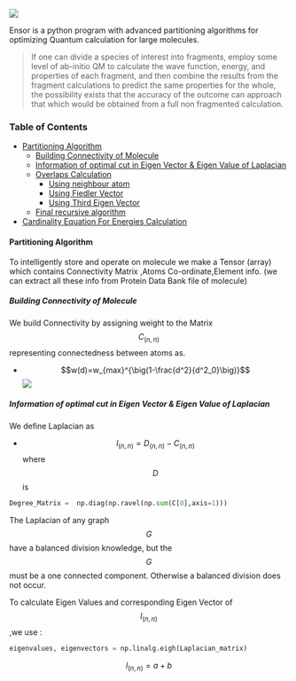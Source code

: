 ![](https://ojas-singh.github.io/xxz.png)

Ensor is a python program with advanced partitioning algorithms for optimizing Quantum calculation for large molecules.
> If one can divide a species of interest into fragments, employ some level of ab-initio QM to calculate the wave function, energy, and properties of each fragment, and then combine the results from the fragment calculations to predict the same properties for the whole, the possibility exists that the accuracy of the outcome can approach that which would be obtained from a full non fragmented calculation.

### Table of Contents

* [Partitioning Algorithm](#partitioning-algorithm)
	* [Building Connectivity of Molecule](#build-con-matrix)
	* [Information of optimal cut in Eigen Vector & Eigen Value of Laplacian](#laplacian)
	* [Overlaps Calculation](#overlap)
		* [Using neighbour atom](#neighbour)
		* [Using Fiedler Vector](#fiedler)
		* [Using Third Eigen Vector](#thirdeigh)
	* [Final recursive algorithm](#algorithm)
* [Cardinality Equation For Energies Calculation](#equation)
#### Partitioning Algorithm
To intelligently store and operate on molecule we make a Tensor (array) which contains Connectivity Matrix ,Atoms Co-ordinate,Element info. (we can extract all these info from Protein Data Bank file of molecule) 

##### Building Connectivity of Molecule
We build Connectivity by assigning weight to the Matrix $$C_(n,n)$$ representing connectedness between atoms as. 

* $$w(d)=w_{max}^{\big(1-\frac{d^2}{d^2_0}\big)}$$
![](https://ojas-singh.github.io/gausconw.jpeg)

##### Information of optimal cut in Eigen Vector & Eigen Value of Laplacian

We define Laplacian as
* $$l_(n,n)=D_(n,n)-C_(n,n)$$ where $$D$$ is 
```python
Degree_Matrix =  np.diag(np.ravel(np.sum(C[0],axis=1))) 
```
The Laplacian of any graph $$G$$ have a balanced division knowledge, but the $$G$$ must be a one connected component. Otherwise a balanced division does not occur. 

To calculate Eigen Values and corresponding Eigen Vector of $$l_(n,n)$$ ,we use :

```python
eigenvalues, eigenvectors = np.linalg.eigh(Laplacian_matrix)
```
```math
l_(n,n)=a+b
```
